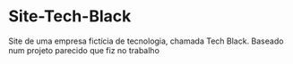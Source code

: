# Site-Tech-Black

Site de uma empresa fictícia de tecnologia, chamada Tech Black. Baseado num projeto parecido que fiz no trabalho
